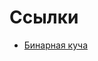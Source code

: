 
# Ссылки
* [Бинарная куча](https://github.com/VladislavHacker/MiptExamples/blob/main/2023/AlgoICT2Sem/heap.c)
